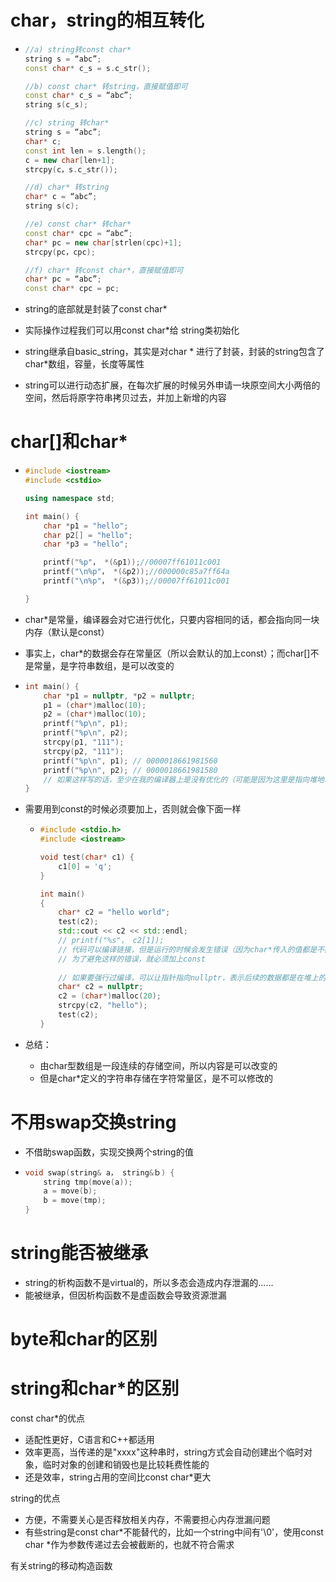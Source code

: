 # char，string的相互转化

- ```cpp
  //a) string转const char*
  string s = “abc”; 
  const char* c_s = s.c_str(); 
  
  //b) const char* 转string，直接赋值即可
  const char* c_s = “abc”; 
  string s(c_s); 
  
  //c) string 转char*
  string s = “abc”; 
  char* c; 
  const int len = s.length(); 
  c = new char[len+1]; 
  strcpy(c，s.c_str()); 
  
  //d) char* 转string
  char* c = “abc”; 
  string s(c); 
  
  //e) const char* 转char*
  const char* cpc = “abc”; 
  char* pc = new char[strlen(cpc)+1]; 
  strcpy(pc，cpc);
  
  //f) char* 转const char*，直接赋值即可
  char* pc = “abc”; 
  const char* cpc = pc;
  ```

- string的底部就是封装了const char*

- 实际操作过程我们可以用const char*给 string类初始化

- string继承自basic_string，其实是对char * 进行了封装，封装的string包含了char*数组，容量，长度等属性

- string可以进行动态扩展，在每次扩展的时候另外申请一块原空间大小两倍的空间，然后将原字符串拷贝过去，并加上新增的内容







# char[]和char*

- ```cpp
  #include <iostream>
  #include <cstdio>
  
  using namespace std;
  
  int main() {
      char *p1 = "hello";
      char p2[] = "hello";
      char *p3 = "hello";
  
      printf("%p"， *(&p1));//00007ff61011c001
      printf("\n%p"， *(&p2));//000000c85a7ff64a
      printf("\n%p"， *(&p3));//00007ff61011c001
  
  }
  ```

- char*是常量，编译器会对它进行优化，只要内容相同的话，都会指向同一块内存（默认是const）

- 事实上，char*的数据会存在常量区（所以会默认的加上const）；而char[]不是常量，是字符串数组，是可以改变的

- ```cpp
  int main() {
      char *p1 = nullptr, *p2 = nullptr;
      p1 = (char*)malloc(10);
      p2 = (char*)malloc(10);
      printf("%p\n", p1);
      printf("%p\n", p2);
      strcpy(p1, "111");
      strcpy(p2, "111");
      printf("%p\n", p1); // 0000018661981560
      printf("%p\n", p2); // 0000018661981580
      // 如果这样写的话，至少在我的编译器上是没有优化的（可能是因为这里是指向堆地址的吧）
  }
  ```

- 需要用到const的时候必须要加上，否则就会像下面一样

  - ```cpp
    #include <stdio.h>
    #include <iostream>
    
    void test(char* c1) {
        c1[0] = 'q';
    }
    
    int main()
    {
        char* c2 = "hello world";
        test(c2);
        std::cout << c2 << std::endl;
        // printf("%s"， c2[1]);
        // 代码可以编译链接，但是运行的时候会发生错误（因为char*传入的值都是不能修改的）
        // 为了避免这样的错误，就必须加上const
        
        // 如果要强行过编译，可以让指针指向nullptr，表示后续的数据都是在堆上的
        char* c2 = nullptr;
        c2 = (char*)malloc(20);
        strcpy(c2, "hello");
        test(c2);
    }
    ```

- 总结：
  - 由char型数组是一段连续的存储空间，所以内容是可以改变的
  - 但是char*定义的字符串存储在字符常量区，是不可以修改的







# 不用swap交换string

- 不借助swap函数，实现交换两个string的值

- ```cpp
  void swap(string& a， string&ｂ) {
      string tmp(move(a));
      a = move(b);
      b = move(tmp);
  }
  ```







# string能否被继承

- string的析构函数不是virtual的，所以多态会造成内存泄漏的......
- 能被继承，但因析构函数不是虚函数会导致资源泄漏







# byte和char的区别





# string和char*的区别

const char*的优点

- 适配性更好，C语言和C++都适用
- 效率更高，当传递的是"xxxx"这种串时，string方式会自动创建出个临时对象，临时对象的创建和销毁也是比较耗费性能的
- 还是效率，string占用的空间比const char*更大



string的优点

- 方便，不需要关心是否释放相关内存，不需要担心内存泄漏问题
- 有些string是const char*不能替代的，比如一个string中间有'\0'，使用const char *作为参数传递过去会被截断的，也就不符合需求





有关string的移动构造函数
